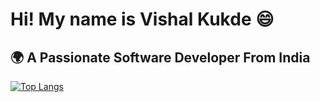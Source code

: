<h1> Hi! My name is Vishal Kukde 😄 </h1>
<h2> 🌍 A Passionate Software Developer From India </h2>

[![Top Langs](https://github-readme-stats.vercel.app/api/top-langs/?username=Vishalkukde&layout=compact&text_color=daf7dc&bg_color=151515)](https://github.com/kumawatlalit912/github-readme-stats)


